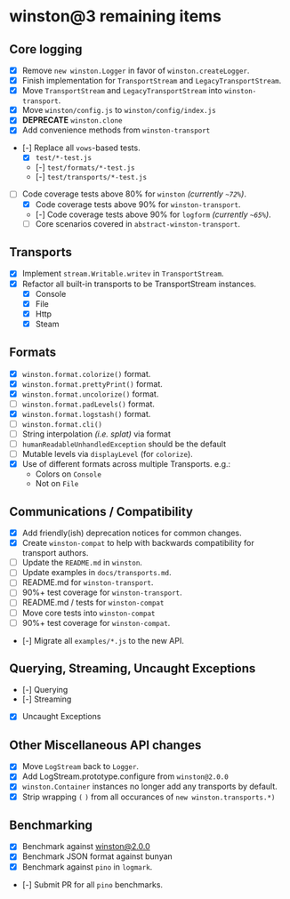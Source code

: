 # winston@3 remaining items

## Core logging
- [x] Remove `new winston.Logger` in favor of `winston.createLogger`.
- [x] Finish implementation for `TransportStream` and `LegacyTransportStream`. 
- [x] Move `TransportStream` and `LegacyTransportStream` into `winston-transport`.
- [x] Move `winston/config.js` to `winston/config/index.js`
- [x] **DEPRECATE** `winston.clone`
- [x] Add convenience methods from `winston-transport`
- [-] Replace all `vows`-based tests.
  - [x] `test/*-test.js`
  - [-] `test/formats/*-test.js` 
  - [-] `test/transports/*-test.js` 
- [ ] Code coverage tests above 80% for `winston` _(currently `~72%`)_.
  - [x] Code coverage tests above 90% for `winston-transport`.
  - [-] Code coverage tests above 90% for `logform` _(currently `~65%`)_.
  - [ ] Core scenarios covered in `abstract-winston-transport`.

## Transports
- [x] Implement `stream.Writable.writev` in `TransportStream`.
- [x] Refactor all built-in transports to be TransportStream instances.
  - [x] Console
  - [x] File
  - [x] Http
  - [x] Steam

## Formats
- [x] `winston.format.colorize()` format.
- [x] `winston.format.prettyPrint()` format.
- [x] `winston.format.uncolorize()` format.
- [ ] `winston.format.padLevels()` format.
- [x] `winston.format.logstash()` format.
- [ ] `winston.format.cli()`
- [ ] String interpolation _(i.e. splat)_ via format
- [ ] `humanReadableUnhandledException` should be the default
- [ ] Mutable levels via `displayLevel` (for `colorize`). 
- [x] Use of different formats across multiple Transports. e.g.:
  - Colors on `Console`
  - Not on `File`

## Communications / Compatibility

- [x] Add friendly(ish) deprecation notices for common changes.
- [x] Create `winston-compat` to help with backwards compatibility for transport authors.  
- [ ] Update the `README.md` in `winston`.
- [ ] Update examples in `docs/transports.md`.
- [ ] README.md  for `winston-transport`.
- [ ] 90%+ test coverage for `winston-transport`.
- [ ] README.md / tests for `winston-compat`
- [ ] Move core tests into `winston-compat`
- [ ] 90%+ test coverage for `winston-compat`.
- [-] Migrate all `examples/*.js` to the new API.

## Querying, Streaming, Uncaught Exceptions

- [-] Querying
- [-] Streaming
- [x] Uncaught Exceptions

## Other Miscellaneous API changes

- [x] Move `LogStream` back to `Logger`.
- [x] Add LogStream.prototype.configure from `winston@2.0.0`
- [x] `winston.Container` instances no longer add any transports by default.
- [x] Strip wrapping `(` `)` from all occurances of `new winston.transports.*)`

## Benchmarking

- [x] Benchmark against winston@2.0.0
- [x] Benchmark JSON format against bunyan
- [x] Benchmark against `pino` in `logmark`.
- [-] Submit PR for all `pino` benchmarks.
